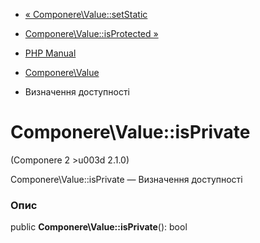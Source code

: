 - [« Componere\Value::setStatic](componere-value.setstatic.md)
- [Componere\Value::isProtected »](componere-value.isprotected.md)

- [PHP Manual](index.md)
- [Componere\Value](class.componere-value.md)
- Визначення доступності

# Componere\Value::isPrivate

(Componere 2 \>u003d 2.1.0)

Componere\Value::isPrivate — Визначення доступності

### Опис

public **Componere\Value::isPrivate**(): bool
